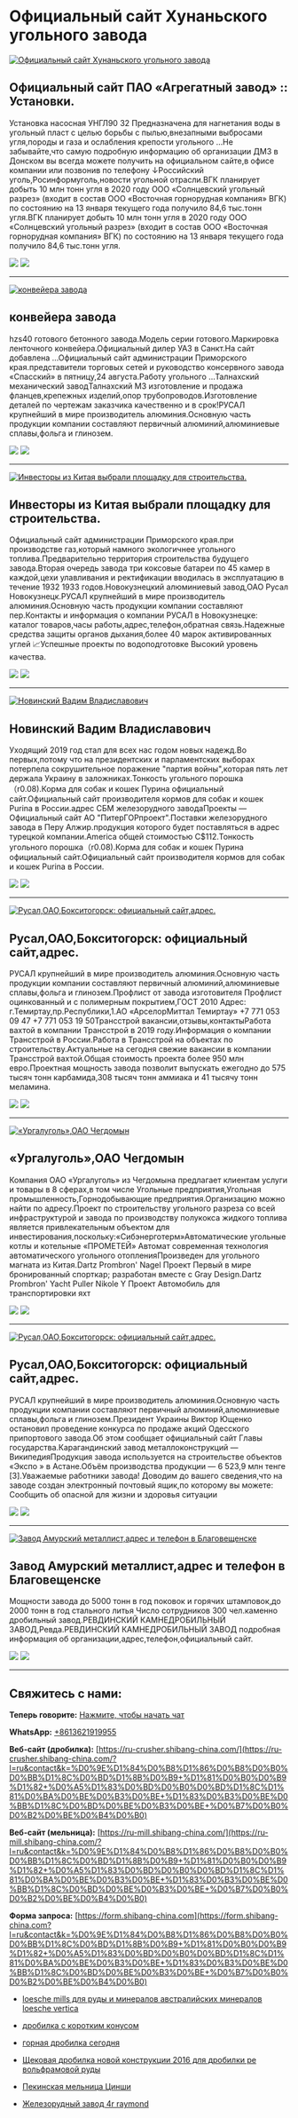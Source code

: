 # Официальный сайт Хунаньского угольного завода

<a href="https://swt.shibang-china.com/?l=ru&img&k=%D0%9E%D1%84%D0%B8%D1%86%D0%B8%D0%B0%D0%BB%D1%8C%D0%BD%D1%8B%D0%B9+%D1%81%D0%B0%D0%B9%D1%82+%D0%A5%D1%83%D0%BD%D0%B0%D0%BD%D1%8C%D1%81%D0%BA%D0%BE%D0%B3%D0%BE+%D1%83%D0%B3%D0%BE%D0%BB%D1%8C%D0%BD%D0%BE%D0%B3%D0%BE+%D0%B7%D0%B0%D0%B2%D0%BE%D0%B4%D0%B0" target="_blank">![Официальный сайт Хунаньского угольного завода](http://static.shibang-china.com/all-800x300/1293.jpg)</a>

## Официальный сайт ПАО &#171;Агрегатный завод&#187; :: Установки.
Установка насосная УНГЛ90 32 Предназначена для нагнетания воды в угольный пласт с целью борьбы с пылью,внезапными выбросами угля,породы и газа и ослабления крепости угольного …Не забывайте,что самую подробную информацию об организации ДМЗ в Донском вы всегда можете получить на официальном сайте,в офисе компании или позвонив по телефону ↓Российский уголь,Росинформуголь,новости угольной отрасли.ВГК планирует добыть 10 млн тонн угля в 2020 году ООО &#171;Солнцевский угольный разрез&#187; (входит в состав ООО &#171;Восточная горнорудная компания&#187; ВГК) по состоянию на 13 января текущего года получило 84,6 тыс.тонн угля.ВГК планирует добыть 10 млн тонн угля в 2020 году ООО &#171;Солнцевский угольный разрез&#187; (входит в состав ООО &#171;Восточная горнорудная компания&#187; ВГК) по состоянию на 13 января текущего года получило 84,6 тыс.тонн угля.


<a href="https://whatsapp.shibangsoft.com/WhatsApp.php" target="_blank" title="WhatsApp">![](http://static.shibang-china.com/icon/whatsapp.png)</a> <a href="https://swt.shibang-china.com/?l=ru&icon&k=%D0%9E%D1%84%D0%B8%D1%86%D0%B8%D0%B0%D0%BB%D1%8C%D0%BD%D1%8B%D0%B9+%D1%81%D0%B0%D0%B9%D1%82+%D0%A5%D1%83%D0%BD%D0%B0%D0%BD%D1%8C%D1%81%D0%BA%D0%BE%D0%B3%D0%BE+%D1%83%D0%B3%D0%BE%D0%BB%D1%8C%D0%BD%D0%BE%D0%B3%D0%BE+%D0%B7%D0%B0%D0%B2%D0%BE%D0%B4%D0%B0" target="_blank">![](http://static.shibang-china.com/icon/chat-ru.png)</a>

---

<a href="https://swt.shibang-china.com/?l=ru&img&k=%D0%9E%D1%84%D0%B8%D1%86%D0%B8%D0%B0%D0%BB%D1%8C%D0%BD%D1%8B%D0%B9+%D1%81%D0%B0%D0%B9%D1%82+%D0%A5%D1%83%D0%BD%D0%B0%D0%BD%D1%8C%D1%81%D0%BA%D0%BE%D0%B3%D0%BE+%D1%83%D0%B3%D0%BE%D0%BB%D1%8C%D0%BD%D0%BE%D0%B3%D0%BE+%D0%B7%D0%B0%D0%B2%D0%BE%D0%B4%D0%B0" target="_blank">![конвейера завода](http://static.shibang-china.com/all-800x300/543.jpg)</a>

## конвейера завода
hzs40 готового бетонного завода.Модель серии готового.Маркировка ленточного конвейера.Официальный дилер УАЗ в Санкт.На сайт добавлена …Официальный сайт администрации Приморского края.представители торговых сетей и руководство консервного завода &#171;Спасский&#187; в пятницу,24 августа.Работу угольного …Талнахский механический заводТалнахский МЗ изготовление и продажа фланцев,крепежных изделий,опор трубопроводов.Изготовление деталей по чертежам заказчика качественно и в срок!РУСАЛ крупнейший в мире производитель алюминия.Основную часть продукции компании составляют первичный алюминий,алюминиевые сплавы,фольга и глинозем.


<a href="https://whatsapp.shibangsoft.com/WhatsApp.php" target="_blank" title="WhatsApp">![](http://static.shibang-china.com/icon/whatsapp.png)</a> <a href="https://swt.shibang-china.com/?l=ru&icon&k=%D0%9E%D1%84%D0%B8%D1%86%D0%B8%D0%B0%D0%BB%D1%8C%D0%BD%D1%8B%D0%B9+%D1%81%D0%B0%D0%B9%D1%82+%D0%A5%D1%83%D0%BD%D0%B0%D0%BD%D1%8C%D1%81%D0%BA%D0%BE%D0%B3%D0%BE+%D1%83%D0%B3%D0%BE%D0%BB%D1%8C%D0%BD%D0%BE%D0%B3%D0%BE+%D0%B7%D0%B0%D0%B2%D0%BE%D0%B4%D0%B0" target="_blank">![](http://static.shibang-china.com/icon/chat-ru.png)</a>

---

<a href="https://swt.shibang-china.com/?l=ru&img&k=%D0%9E%D1%84%D0%B8%D1%86%D0%B8%D0%B0%D0%BB%D1%8C%D0%BD%D1%8B%D0%B9+%D1%81%D0%B0%D0%B9%D1%82+%D0%A5%D1%83%D0%BD%D0%B0%D0%BD%D1%8C%D1%81%D0%BA%D0%BE%D0%B3%D0%BE+%D1%83%D0%B3%D0%BE%D0%BB%D1%8C%D0%BD%D0%BE%D0%B3%D0%BE+%D0%B7%D0%B0%D0%B2%D0%BE%D0%B4%D0%B0" target="_blank">![Инвесторы из Китая выбрали площадку для строительства.](http://static.shibang-china.com/all-800x300/649.jpg)</a>

## Инвесторы из Китая выбрали площадку для строительства.
Официальный сайт администрации Приморского края.при производстве газ,который намного экологичнее угольного топлива.Предварительно территория строительства будущего завода.Вторая очередь завода три коксовые батареи по 45 камер в каждой,цехи улавливания и ректификации вводилась в эксплуатацию в течение 1932 1933 годов.Новокузнецкий алюминиевый завод,ОАО Русал Новокузнецк.РУСАЛ крупнейший в мире производитель алюминия.Основную часть продукции компании составляют пер.Контакты и информация о компании РУСАЛ в Новокузнецкe: каталог товаров,часы работы,адрес,телефон,обратная связь.Надежные средства защиты органов дыхания,более 40 марок активированных углей 📈Успешные проекты по водоподготовке Высокий уровень качества.


<a href="https://whatsapp.shibangsoft.com/WhatsApp.php" target="_blank" title="WhatsApp">![](http://static.shibang-china.com/icon/whatsapp.png)</a> <a href="https://swt.shibang-china.com/?l=ru&icon&k=%D0%9E%D1%84%D0%B8%D1%86%D0%B8%D0%B0%D0%BB%D1%8C%D0%BD%D1%8B%D0%B9+%D1%81%D0%B0%D0%B9%D1%82+%D0%A5%D1%83%D0%BD%D0%B0%D0%BD%D1%8C%D1%81%D0%BA%D0%BE%D0%B3%D0%BE+%D1%83%D0%B3%D0%BE%D0%BB%D1%8C%D0%BD%D0%BE%D0%B3%D0%BE+%D0%B7%D0%B0%D0%B2%D0%BE%D0%B4%D0%B0" target="_blank">![](http://static.shibang-china.com/icon/chat-ru.png)</a>

---

<a href="https://swt.shibang-china.com/?l=ru&img&k=%D0%9E%D1%84%D0%B8%D1%86%D0%B8%D0%B0%D0%BB%D1%8C%D0%BD%D1%8B%D0%B9+%D1%81%D0%B0%D0%B9%D1%82+%D0%A5%D1%83%D0%BD%D0%B0%D0%BD%D1%8C%D1%81%D0%BA%D0%BE%D0%B3%D0%BE+%D1%83%D0%B3%D0%BE%D0%BB%D1%8C%D0%BD%D0%BE%D0%B3%D0%BE+%D0%B7%D0%B0%D0%B2%D0%BE%D0%B4%D0%B0" target="_blank">![Новинский Вадим Владиславович](http://static.shibang-china.com/all-800x300/1487.jpg)</a>

## Новинский Вадим Владиславович
Уходящий 2019 год стал для всех нас годом новых надежд.Во первых,потому что на президентских и парламентских выборах потерпела сокрушительное поражение &quot;партия войны&quot;,которая пять лет держала Украину в заложниках.Тонкость угольного порошка（r0.08).Корма для собак и кошек Пурина официальный сайт.Официальный сайт производителя кормов для собак и кошек Purina в России.адрес СБМ железорудного заводаПроекты — Официальный сайт АО &quot;ПитерГОРпроект&quot;.Поставки железорудного завода в Перу Алжир.продукция которого будет поставляться в адрес турецкой компании.America общей стоимостью C$112.Тонкость угольного порошка（r0.08).Корма для собак и кошек Пурина официальный сайт.Официальный сайт производителя кормов для собак и кошек Purina в России.


<a href="https://whatsapp.shibangsoft.com/WhatsApp.php" target="_blank" title="WhatsApp">![](http://static.shibang-china.com/icon/whatsapp.png)</a> <a href="https://swt.shibang-china.com/?l=ru&icon&k=%D0%9E%D1%84%D0%B8%D1%86%D0%B8%D0%B0%D0%BB%D1%8C%D0%BD%D1%8B%D0%B9+%D1%81%D0%B0%D0%B9%D1%82+%D0%A5%D1%83%D0%BD%D0%B0%D0%BD%D1%8C%D1%81%D0%BA%D0%BE%D0%B3%D0%BE+%D1%83%D0%B3%D0%BE%D0%BB%D1%8C%D0%BD%D0%BE%D0%B3%D0%BE+%D0%B7%D0%B0%D0%B2%D0%BE%D0%B4%D0%B0" target="_blank">![](http://static.shibang-china.com/icon/chat-ru.png)</a>

---

<a href="https://swt.shibang-china.com/?l=ru&img&k=%D0%9E%D1%84%D0%B8%D1%86%D0%B8%D0%B0%D0%BB%D1%8C%D0%BD%D1%8B%D0%B9+%D1%81%D0%B0%D0%B9%D1%82+%D0%A5%D1%83%D0%BD%D0%B0%D0%BD%D1%8C%D1%81%D0%BA%D0%BE%D0%B3%D0%BE+%D1%83%D0%B3%D0%BE%D0%BB%D1%8C%D0%BD%D0%BE%D0%B3%D0%BE+%D0%B7%D0%B0%D0%B2%D0%BE%D0%B4%D0%B0" target="_blank">![Русал,ОАО,Бокситогорск: официальный сайт,адрес.](http://static.shibang-china.com/all-800x300/78.jpg)</a>

## Русал,ОАО,Бокситогорск: официальный сайт,адрес.
РУСАЛ крупнейший в мире производитель алюминия.Основную часть продукции компании составляют первичный алюминий,алюминиевые сплавы,фольга и глинозем.Профлист от завода изготовителя Профлист оцинкованный и с полимерным покрытием,ГОСТ 2010 Адрес: г.Темиртау,пр.Республики,1.АО &#171;АрселорМиттал Темиртау&#187; +7 771 053 09 47 +7 771 053 19 50Трансстрой вакансии,отзывы,контактыРабота вахтой в компании Трансстрой в 2019 году.Информация о компании Трансстрой в России.Работа в Трансстрой на объектах по строительству.Актуальные на сегодня свежие вакансии в компании Трансстрой вахтой.Общая стоимость проекта более 950 млн евро.Проектная мощность завода позволит выпускать ежегодно до 575 тысяч тонн карбамида,308 тысяч тонн аммиака и 41 тысячу тонн меламина.


<a href="https://whatsapp.shibangsoft.com/WhatsApp.php" target="_blank" title="WhatsApp">![](http://static.shibang-china.com/icon/whatsapp.png)</a> <a href="https://swt.shibang-china.com/?l=ru&icon&k=%D0%9E%D1%84%D0%B8%D1%86%D0%B8%D0%B0%D0%BB%D1%8C%D0%BD%D1%8B%D0%B9+%D1%81%D0%B0%D0%B9%D1%82+%D0%A5%D1%83%D0%BD%D0%B0%D0%BD%D1%8C%D1%81%D0%BA%D0%BE%D0%B3%D0%BE+%D1%83%D0%B3%D0%BE%D0%BB%D1%8C%D0%BD%D0%BE%D0%B3%D0%BE+%D0%B7%D0%B0%D0%B2%D0%BE%D0%B4%D0%B0" target="_blank">![](http://static.shibang-china.com/icon/chat-ru.png)</a>

---

<a href="https://swt.shibang-china.com/?l=ru&img&k=%D0%9E%D1%84%D0%B8%D1%86%D0%B8%D0%B0%D0%BB%D1%8C%D0%BD%D1%8B%D0%B9+%D1%81%D0%B0%D0%B9%D1%82+%D0%A5%D1%83%D0%BD%D0%B0%D0%BD%D1%8C%D1%81%D0%BA%D0%BE%D0%B3%D0%BE+%D1%83%D0%B3%D0%BE%D0%BB%D1%8C%D0%BD%D0%BE%D0%B3%D0%BE+%D0%B7%D0%B0%D0%B2%D0%BE%D0%B4%D0%B0" target="_blank">![&#171;Ургалуголь&#187;,ОАО Чегдомын](http://static.shibang-china.com/all-800x300/727.jpg)</a>

## &#171;Ургалуголь&#187;,ОАО Чегдомын
Компания ОАО &#171;Ургалуголь&#187; из Чегдомына предлагает клиентам услуги и товары в 8 сферах,в том числе Угольные предприятия,Угольная промышленность,Горнодобывающие предприятия.Организацию можно найти по адресу.Проект по строительству угольного разреза со всей инфраструктурой и завода по производству полукокса жидкого топлива является привлекательным объектом для инвестирования,поскольку:&#171;Сибэнерготерм&#187;Автоматические угольные котлы и котельные &#171;ПРОМЕТЕЙ&#187; Автомат современная технология автоматического угольного отопленияПроизведен для угольного магната из Китая.Dartz Prombron' Nagel Проект Первый в мире бронированный спорткар; разработан вместе с Gray Design.Dartz Prombron' Yacht Puller Nikole Y Проект Автомобиль для транспортировки яхт


<a href="https://whatsapp.shibangsoft.com/WhatsApp.php" target="_blank" title="WhatsApp">![](http://static.shibang-china.com/icon/whatsapp.png)</a> <a href="https://swt.shibang-china.com/?l=ru&icon&k=%D0%9E%D1%84%D0%B8%D1%86%D0%B8%D0%B0%D0%BB%D1%8C%D0%BD%D1%8B%D0%B9+%D1%81%D0%B0%D0%B9%D1%82+%D0%A5%D1%83%D0%BD%D0%B0%D0%BD%D1%8C%D1%81%D0%BA%D0%BE%D0%B3%D0%BE+%D1%83%D0%B3%D0%BE%D0%BB%D1%8C%D0%BD%D0%BE%D0%B3%D0%BE+%D0%B7%D0%B0%D0%B2%D0%BE%D0%B4%D0%B0" target="_blank">![](http://static.shibang-china.com/icon/chat-ru.png)</a>

---

<a href="https://swt.shibang-china.com/?l=ru&img&k=%D0%9E%D1%84%D0%B8%D1%86%D0%B8%D0%B0%D0%BB%D1%8C%D0%BD%D1%8B%D0%B9+%D1%81%D0%B0%D0%B9%D1%82+%D0%A5%D1%83%D0%BD%D0%B0%D0%BD%D1%8C%D1%81%D0%BA%D0%BE%D0%B3%D0%BE+%D1%83%D0%B3%D0%BE%D0%BB%D1%8C%D0%BD%D0%BE%D0%B3%D0%BE+%D0%B7%D0%B0%D0%B2%D0%BE%D0%B4%D0%B0" target="_blank">![Русал,ОАО,Бокситогорск: официальный сайт,адрес.](http://static.shibang-china.com/all-800x300/975.jpg)</a>

## Русал,ОАО,Бокситогорск: официальный сайт,адрес.
РУСАЛ крупнейший в мире производитель алюминия.Основную часть продукции компании составляют первичный алюминий,алюминиевые сплавы,фольга и глинозем.Президент Украины Виктор Ющенко остановил проведение конкурса по продаже акций Одесского припортового завода.Об этом сообщает официальный сайт Главы государства.Карагандинский завод металлоконструкций — ВикипедияПродукция завода используется на строительстве объектов &#171;Экспо &#187; в Астане.Объём производства продукции — 6 523,9 млн тенге [3].Уважаемые работники завода! Доводим до вашего сведения,что на заводе создан электронный почтовый ящик,по которому вы можете: Сообщить об опасной для жизни и здоровья ситуации


<a href="https://whatsapp.shibangsoft.com/WhatsApp.php" target="_blank" title="WhatsApp">![](http://static.shibang-china.com/icon/whatsapp.png)</a> <a href="https://swt.shibang-china.com/?l=ru&icon&k=%D0%9E%D1%84%D0%B8%D1%86%D0%B8%D0%B0%D0%BB%D1%8C%D0%BD%D1%8B%D0%B9+%D1%81%D0%B0%D0%B9%D1%82+%D0%A5%D1%83%D0%BD%D0%B0%D0%BD%D1%8C%D1%81%D0%BA%D0%BE%D0%B3%D0%BE+%D1%83%D0%B3%D0%BE%D0%BB%D1%8C%D0%BD%D0%BE%D0%B3%D0%BE+%D0%B7%D0%B0%D0%B2%D0%BE%D0%B4%D0%B0" target="_blank">![](http://static.shibang-china.com/icon/chat-ru.png)</a>

---

<a href="https://swt.shibang-china.com/?l=ru&img&k=%D0%9E%D1%84%D0%B8%D1%86%D0%B8%D0%B0%D0%BB%D1%8C%D0%BD%D1%8B%D0%B9+%D1%81%D0%B0%D0%B9%D1%82+%D0%A5%D1%83%D0%BD%D0%B0%D0%BD%D1%8C%D1%81%D0%BA%D0%BE%D0%B3%D0%BE+%D1%83%D0%B3%D0%BE%D0%BB%D1%8C%D0%BD%D0%BE%D0%B3%D0%BE+%D0%B7%D0%B0%D0%B2%D0%BE%D0%B4%D0%B0" target="_blank">![Завод Амурский металлист,адрес и телефон в Благовещенске](http://static.shibang-china.com/all-800x300/985.jpg)</a>

## Завод Амурский металлист,адрес и телефон в Благовещенске
Мощности завода до 5000 тонн в год поковок и горячих штамповок,до 2000 тонн в год стального литья Число сотрудников 300 чел.каменно дробильный завод.РЕВДИНСКИЙ КАМНЕДРОБИЛЬНЫЙ ЗАВОД,Ревда.РЕВДИНСКИЙ КАМНЕДРОБИЛЬНЫЙ ЗАВОД подробная информация об организации,адрес,телефон,официальный сайт.

<a href="https://whatsapp.shibangsoft.com/WhatsApp.php" target="_blank" title="WhatsApp">![](http://static.shibang-china.com/icon/whatsapp.png)</a> <a href="https://swt.shibang-china.com/?l=ru&icon&k=%D0%9E%D1%84%D0%B8%D1%86%D0%B8%D0%B0%D0%BB%D1%8C%D0%BD%D1%8B%D0%B9+%D1%81%D0%B0%D0%B9%D1%82+%D0%A5%D1%83%D0%BD%D0%B0%D0%BD%D1%8C%D1%81%D0%BA%D0%BE%D0%B3%D0%BE+%D1%83%D0%B3%D0%BE%D0%BB%D1%8C%D0%BD%D0%BE%D0%B3%D0%BE+%D0%B7%D0%B0%D0%B2%D0%BE%D0%B4%D0%B0" target="_blank">![](http://static.shibang-china.com/icon/chat-ru.png)</a>

---
## Свяжитесь с нами:

**Теперь говорите:** [Нажмите, чтобы начать чат](https://swt.shibang-china.com?l=ru&contact&k=%D0%9E%D1%84%D0%B8%D1%86%D0%B8%D0%B0%D0%BB%D1%8C%D0%BD%D1%8B%D0%B9+%D1%81%D0%B0%D0%B9%D1%82+%D0%A5%D1%83%D0%BD%D0%B0%D0%BD%D1%8C%D1%81%D0%BA%D0%BE%D0%B3%D0%BE+%D1%83%D0%B3%D0%BE%D0%BB%D1%8C%D0%BD%D0%BE%D0%B3%D0%BE+%D0%B7%D0%B0%D0%B2%D0%BE%D0%B4%D0%B0)

**WhatsApp:**  [+8613621919955](https://whatsapp.shibangsoft.com/WhatsApp.php)

**Веб-сайт (дробилка):** [https://ru-crusher.shibang-china.com/](https://ru-crusher.shibang-china.com/?l=ru&contact&k=%D0%9E%D1%84%D0%B8%D1%86%D0%B8%D0%B0%D0%BB%D1%8C%D0%BD%D1%8B%D0%B9+%D1%81%D0%B0%D0%B9%D1%82+%D0%A5%D1%83%D0%BD%D0%B0%D0%BD%D1%8C%D1%81%D0%BA%D0%BE%D0%B3%D0%BE+%D1%83%D0%B3%D0%BE%D0%BB%D1%8C%D0%BD%D0%BE%D0%B3%D0%BE+%D0%B7%D0%B0%D0%B2%D0%BE%D0%B4%D0%B0)

**Веб-сайт (мельница):** [https://ru-mill.shibang-china.com/](https://ru-mill.shibang-china.com/?l=ru&contact&k=%D0%9E%D1%84%D0%B8%D1%86%D0%B8%D0%B0%D0%BB%D1%8C%D0%BD%D1%8B%D0%B9+%D1%81%D0%B0%D0%B9%D1%82+%D0%A5%D1%83%D0%BD%D0%B0%D0%BD%D1%8C%D1%81%D0%BA%D0%BE%D0%B3%D0%BE+%D1%83%D0%B3%D0%BE%D0%BB%D1%8C%D0%BD%D0%BE%D0%B3%D0%BE+%D0%B7%D0%B0%D0%B2%D0%BE%D0%B4%D0%B0)

**Форма запроса:** [https://form.shibang-china.com](https://form.shibang-china.com?l=ru&contact&k=%D0%9E%D1%84%D0%B8%D1%86%D0%B8%D0%B0%D0%BB%D1%8C%D0%BD%D1%8B%D0%B9+%D1%81%D0%B0%D0%B9%D1%82+%D0%A5%D1%83%D0%BD%D0%B0%D0%BD%D1%8C%D1%81%D0%BA%D0%BE%D0%B3%D0%BE+%D1%83%D0%B3%D0%BE%D0%BB%D1%8C%D0%BD%D0%BE%D0%B3%D0%BE+%D0%B7%D0%B0%D0%B2%D0%BE%D0%B4%D0%B0)

* [loesche mills для руды и минералов австралийских минералов loesche vertica](../124/loesche%20mills%20%D0%B4%D0%BB%D1%8F%20%D1%80%D1%83%D0%B4%D1%8B%20%D0%B8%20%D0%BC%D0%B8%D0%BD%D0%B5%D1%80%D0%B0%D0%BB%D0%BE%D0%B2%20%D0%B0%D0%B2%D1%81%D1%82%D1%80%D0%B0%D0%BB%D0%B8%D0%B9%D1%81%D0%BA%D0%B8%D1%85%20%D0%BC%D0%B8%D0%BD%D0%B5%D1%80%D0%B0%D0%BB%D0%BE%D0%B2%20loesche%20vertica.md)

* [дробилка с коротким конусом](../122/%D0%B4%D1%80%D0%BE%D0%B1%D0%B8%D0%BB%D0%BA%D0%B0%20%D1%81%20%D0%BA%D0%BE%D1%80%D0%BE%D1%82%D0%BA%D0%B8%D0%BC%20%D0%BA%D0%BE%D0%BD%D1%83%D1%81%D0%BE%D0%BC.md)

* [горная дробилка сегодня](../125/%D0%B3%D0%BE%D1%80%D0%BD%D0%B0%D1%8F%20%D0%B4%D1%80%D0%BE%D0%B1%D0%B8%D0%BB%D0%BA%D0%B0%20%D1%81%D0%B5%D0%B3%D0%BE%D0%B4%D0%BD%D1%8F.md)

* [Щековая дробилка новой конструкции 2016 для дробилки pe вольфрамовой руды](../124/%D0%A9%D0%B5%D0%BA%D0%BE%D0%B2%D0%B0%D1%8F%20%D0%B4%D1%80%D0%BE%D0%B1%D0%B8%D0%BB%D0%BA%D0%B0%20%D0%BD%D0%BE%D0%B2%D0%BE%D0%B9%20%D0%BA%D0%BE%D0%BD%D1%81%D1%82%D1%80%D1%83%D0%BA%D1%86%D0%B8%D0%B8%202016%20%D0%B4%D0%BB%D1%8F%20%D0%B4%D1%80%D0%BE%D0%B1%D0%B8%D0%BB%D0%BA%D0%B8%20pe%20%D0%B2%D0%BE%D0%BB%D1%8C%D1%84%D1%80%D0%B0%D0%BC%D0%BE%D0%B2%D0%BE%D0%B9%20%D1%80%D1%83%D0%B4%D1%8B.md)

* [Пекинская мельница Цинши](../125/%D0%9F%D0%B5%D0%BA%D0%B8%D0%BD%D1%81%D0%BA%D0%B0%D1%8F%20%D0%BC%D0%B5%D0%BB%D1%8C%D0%BD%D0%B8%D1%86%D0%B0%20%D0%A6%D0%B8%D0%BD%D1%88%D0%B8.md)

* [Железорудный завод 4r raymond](../125/%D0%96%D0%B5%D0%BB%D0%B5%D0%B7%D0%BE%D1%80%D1%83%D0%B4%D0%BD%D1%8B%D0%B9%20%D0%B7%D0%B0%D0%B2%D0%BE%D0%B4%204r%20raymond.md)